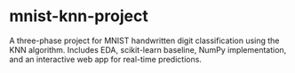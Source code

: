 # mnist-knn-project
A three-phase project for MNIST handwritten digit classification using the KNN algorithm. Includes EDA, scikit-learn baseline, NumPy implementation, and an interactive web app for real-time predictions.
